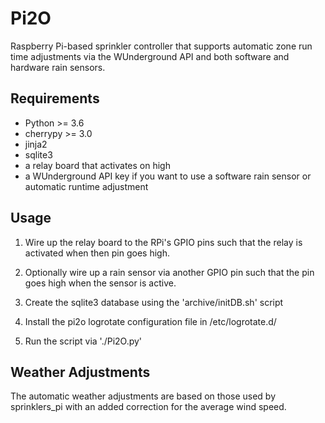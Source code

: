 Pi2O
====

Raspberry Pi-based sprinkler controller that supports automatic zone run time adjustments
via the WUnderground API and both software and hardware rain sensors.

Requirements
------------
 * Python >= 3.6
 * cherrypy >= 3.0
 * jinja2
 * sqlite3
 * a relay board that activates on high
 * a WUnderground API key if you want to use a software rain sensor or automatic
   runtime adjustment

Usage
-----
  1) Wire up the relay board to the RPi's GPIO pins such that the relay is activated when
  then pin goes high.
  
  2) Optionally wire up a rain sensor via another GPIO pin such that the pin goes high 
     when the sensor is active.
  
  3) Create the sqlite3 database using the 'archive/initDB.sh' script
  
  4) Install the pi2o logrotate configuration file in /etc/logrotate.d/
  
  5) Run the script via './Pi2O.py'
  
Weather Adjustments
-------------------
The automatic weather adjustments are based on those used by sprinklers_pi with an added
correction for the average wind speed.
